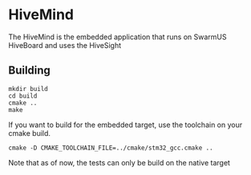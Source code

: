 # HiveMind

The HiveMind is the embedded application that runs on SwarmUS HiveBoard and uses the HiveSight

## Building

```
mkdir build
cd build
cmake ..
make
```

If you want to build for the embedded target, use the toolchain on your cmake build.

```
cmake -D CMAKE_TOOLCHAIN_FILE=../cmake/stm32_gcc.cmake .. 
```

Note that as of now, the tests can only be build on the native target
